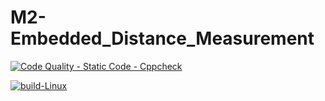 # M2-Embedded_Distance_Measurement


[![Code Quality - Static Code - Cppcheck](https://github.com/PAVITHRARAVICHANDRAN03/M2-Embedded_Distance_Measurement/actions/workflows/ccpcheck.yml/badge.svg)](https://github.com/PAVITHRARAVICHANDRAN03/M2-Embedded_Distance_Measurement/actions/workflows/ccpcheck.yml)

[![build-Linux](https://github.com/PAVITHRARAVICHANDRAN03/M2-Embedded_Distance_Measurement/actions/workflows/build.yml/badge.svg)](https://github.com/PAVITHRARAVICHANDRAN03/M2-Embedded_Distance_Measurement/actions/workflows/build.yml)
